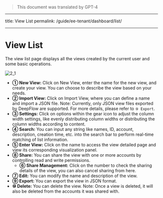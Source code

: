 > This document was translated by GPT-4

---

title: View List
permalink: /guide/ee-tenant/dashboard/list/

---

# View List

The view list page displays all the views created by the current user and some basic operations.

![2_1](https://yunshan-guangzhou.oss-cn-beijing.aliyuncs.com/pub/pic/202309146502c0bd3702b.png)

- **① New View:** Click on New View, enter the name for the new view, and create your view. You can choose to describe the view based on your needs.
- **② Import View:** Click on Import View, where you can define a name and import a JSON file. Note: Currently, only JSON view files exported by DeepFlow are supported. For more details, please refer to `⑨ Export`.
- **③ Settings:** Click on options within the gear icon to adjust the column width settings, like evenly distributing column widths or distributing the column widths according to content.
- **④ Search:** You can input any string like names, ID, account, description, creation time, etc. into the search bar to perform real-time matching of list information.
- **⑤ Enter View:** Click on the name to access the view detailed page and view its corresponding visualization panel.
- **⑧ Share:** You can share the view with one or more accounts by controlling read and write permissions.
  - **⑥ Share Management:** Click on the number to check the sharing details of the view, you can also cancel sharing from here.
- **⑦ Edit:** You can modify the name and description of the view.
- **⑨ Export:** You can export the view in JSON format.
- **⑩ Delete:** You can delete the view. Note: Once a view is deleted, it will also be deleted from the accounts it was shared with.
